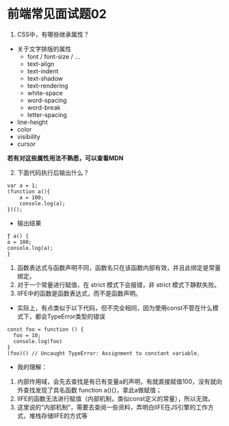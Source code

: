 # 前端常见面试题02
1. CSS中，有哪些继承属性？
  + 关于文字排版的属性
    - font / font-size / ...
    - text-align
    - text-indent
    - text-shadow
    - text-rendering
    - white-space
    - word-spacing
    - word-break
    - letter-spacing
  + line-height
  + color
  + visibility
  + cursor

**若有对这些属性用法不熟悉，可以查看MDN**

2. 下面代码执行后输出什么？
```
var a = 1;
(function a(){
    a = 100;
    console.log(a); 
})(); 

```
+ 输出结果
```
ƒ a() {
a = 100;
console.log(a);
}

```

1. 函数表达式与函数声明不同，函数名只在该函数内部有效，并且此绑定是常量绑定。
2. 对于一个常量进行赋值，在 strict 模式下会报错，非 strict 模式下静默失败。
3. IIFE中的函数是函数表达式，而不是函数声明。

+ 实际上，有点类似于以下代码，但不完全相同，因为使用const不管在什么模式下，都会TypeError类型的错误
```
const foo = function () {
  foo = 10;
  console.log(foo)
}
(foo)() // Uncaught TypeError: Assignment to constant variable.
```
+ 我的理解：
1. 内部作用域，会先去查找是有已有变量a的声明，有就直接赋值100，没有就向外查找发现了具名函数 function a(){}，拿此a做赋值；
2. IIFE的函数无法进行赋值（内部机制，类似const定义的常量），所以无效。
3. 这里说的“内部机制”，需要去查阅一些资料，弄明白IIFE在JS引擎的工作方式，堆栈存储IIFE的方式等
